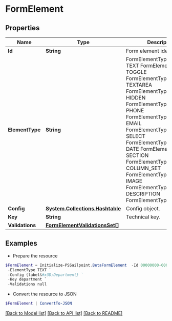# FormElement
## Properties

Name | Type | Description | Notes
------------ | ------------- | ------------- | -------------
**Id** | **String** | Form element identifier. | [optional] 
**ElementType** | **String** | FormElementType value.  TEXT FormElementTypeText TOGGLE FormElementTypeToggle TEXTAREA FormElementTypeTextArea HIDDEN FormElementTypeHidden PHONE FormElementTypePhone EMAIL FormElementTypeEmail SELECT FormElementTypeSelect DATE FormElementTypeDate SECTION FormElementTypeSection COLUMN_SET FormElementTypeColumns IMAGE FormElementTypeImage DESCRIPTION FormElementTypeDescription | [optional] 
**Config** | [**System.Collections.Hashtable**](AnyType.md) | Config object. | [optional] 
**Key** | **String** | Technical key. | [optional] 
**Validations** | [**FormElementValidationsSet[]**](FormElementValidationsSet.md) |  | [optional] 

## Examples

- Prepare the resource
```powershell
$FormElement = Initialize-PSSailpoint.BetaFormElement  -Id 00000000-0000-0000-0000-000000000000 `
 -ElementType TEXT `
 -Config {label&#x3D;Department} `
 -Key department `
 -Validations null
```

- Convert the resource to JSON
```powershell
$FormElement | ConvertTo-JSON
```

[[Back to Model list]](../README.md#documentation-for-models) [[Back to API list]](../README.md#documentation-for-api-endpoints) [[Back to README]](../README.md)

